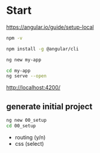 # Start

https://angular.io/guide/setup-local

```bash
npm -v
```

```bash
npm install -g @angular/cli
```

```bash
ng new my-app
```

```bash
cd my-app
ng serve --open
```

[http://localhost:4200/](http://localhost:4200/)

## generate initial project

```bash
ng new 00_setup
cd 00_setup
```

- routing (y/n)
- css (select)
